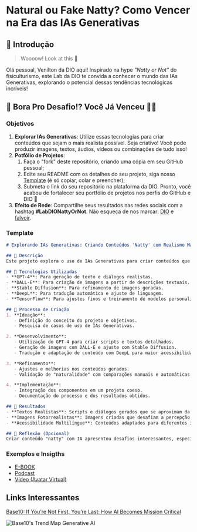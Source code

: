 # Natural ou Fake Natty? Como Vencer na Era das IAs Generativas

## 🚀 Introdução

> Woooow! Look at this 👀

Olá pessoal, Venilton da DIO aqui! Inspirado na hype _"Natty or Not"_ do fisiculturismo, este Lab da DIO te convida a conhecer o mundo das IAs Generativas, explorando o potencial dessas tendências tecnológicas incríveis!

## 🎯 Bora Pro Desafio!? Você Já Venceu 💪🤓

### Objetivos

1. **Explorar IAs Generativas**: Utilize essas tecnologias para criar conteúdos que sejam o mais realista possível. Seja criativo! Você pode produzir imagens, textos, áudios, vídeos ou combinações de tudo isso!
1. **Potfólio de Projetos**:
    1. Faça o "fork" deste repositório, criando uma cópia em seu GitHub pessoal;
    2. Edite seu README com os detalhes do seu projeto, siga nosso [Template](#template) (é só copiar, colar e preencher);
    3. Submeta o link do seu repositório na plataforma da DIO. Pronto, você acabou de fortalecer seu portfólio de projetos nos perfis do GitHub e DIO 🚀
1. **Efeito de Rede**: Compartilhe seus resultados nas redes sociais com a hashtag **#LabDIONattyOrNot**. Não esqueça de nos marcar: [DIO](https://www.linkedin.com/school/dio-makethechange) e [falvojr](https://www.linkedin.com/in/falvojr).

### Template

```markdown
# Explorando IAs Generativas: Criando Conteúdos 'Natty' com Realismo Máximo

## 📒 Descrição
Este projeto explora o uso de IAs Generativas para criar conteúdos que se aproximam ao máximo do realismo. Inspirado na tendência "Natty or Not" do fisiculturismo, aplicamos conceitos semelhantes no campo da Inteligência Artificial para determinar a "naturalidade" das criações geradas.

## 🤖 Tecnologias Utilizadas
- **GPT-4**: Para geração de texto e diálogos realistas.
- **DALL-E**: Para criação de imagens a partir de descrições textuais.
- **Stable Diffusion**: Para refinamento de imagens geradas.
- **DeepL**: Para tradução automática e ajuste de linguagem.
- **TensorFlow**: Para ajustes finos e treinamento de modelos personalizados.

## 🧐 Processo de Criação
1. **Ideação**:
   - Definição do conceito do projeto e objetivos.
   - Pesquisa de casos de uso de IAs Generativas.

2. **Desenvolvimento**:
   - Utilização do GPT-4 para criar scripts e textos detalhados.
   - Geração de imagens com DALL-E e ajuste com Stable Diffusion.
   - Tradução e adaptação de conteúdo com DeepL para maior acessibilidade.

3. **Refinamento**:
   - Ajustes e melhorias nos conteúdos gerados.
   - Validação de "naturalidade" com comparações manuais e automáticas.

4. **Implementação**:
   - Integração dos componentes em um projeto coeso.
   - Documentação do processo e dos resultados obtidos.

## 🚀 Resultados
- **Textos Realistas**: Scripts e diálogos gerados que se aproximam da linguagem humana natural.
- **Imagens Fotorrealistas**: Imagens criadas que desafiam a percepção de serem geradas por IA.
- **Acessibilidade Multilíngue**: Conteúdos adaptados para diferentes idiomas com alta precisão.

## 💭 Reflexão (Opcional)
Criar conteúdo "natty" com IA apresentou desafios interessantes, especialmente no que diz respeito à percepção de realismo e autenticidade. Foi uma experiência enriquecedora explorar o equilíbrio entre a capacidade da IA e a intervenção humana para alcançar resultados verdadeiramente impressionantes.
```

### Exemplos e Insigths

- [E-BOOK](/exemplos/E-BOOK.md)
- [Podcast](/exemplos/PODCAST.md)
- [Vídeo (Avatar Virtual)](/exemplos/VIDEO.md)

## Links Interessantes

[Base10: If You’re Not First, You’re Last: How AI Becomes Mission Critical](https://base10.vc/post/generative-ai-mission-critical/)

![Base10's Trend Map Generative AI](https://github.com/digitalinnovationone/lab-natty-or-not/assets/730492/f4df26e8-f8f7-4419-8252-c69d73ea930c)
